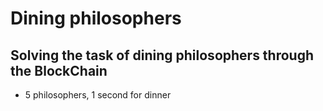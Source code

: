 # Dining philosophers

## Solving the task of dining philosophers through the BlockChain
- 5 philosophers, 1 second for dinner
<img src=""/>
